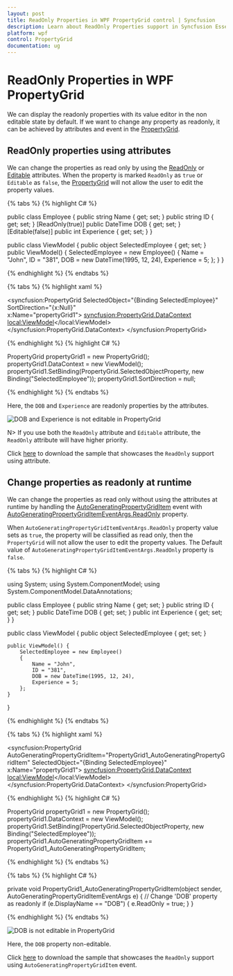 ```yaml
---
layout: post
title: ReadOnly Properties in WPF PropertyGrid control | Syncfusion
description: Learn about ReadOnly Properties support in Syncfusion Essential Studio WPF PropertyGrid control, its elements and more.
platform: wpf
control: PropertyGrid 
documentation: ug
---
```


# ReadOnly Properties in WPF PropertyGrid

We can display the readonly properties with its value editor in the non editable state by default. If we want to change any property as readonly, it can be achieved by attributes and event in the [PropertyGrid](https://www.syncfusion.com/wpf-ui-controls/propertygrid).

## ReadOnly properties using attributes

We can change the properties as read only by using the [ReadOnly](https://docs.microsoft.com/en-us/dotnet/api/system.componentmodel.readonlyattribute?view=netframework-4.8) or [Editable](https://docs.microsoft.com/en-us/dotnet/api/system.componentmodel.dataannotations.editableattribute?view=netframework-4.8) attributes. When the property is marked `ReadOnly` as `true` or `Editable` as `false`, the [PropertyGrid](https://www.syncfusion.com/wpf-ui-controls/propertygrid) will not allow the user to edit the property values.

{% tabs %}
{% highlight C# %}

public class Employee {
    public string Name { get; set; }
    public string ID { get; set; }
    [ReadOnly(true)]
    public DateTime DOB { get; set; }
    [Editable(false)]
    public int Experience { get; set; }
}

public class ViewModel {
    public object SelectedEmployee { get; set; }    
    public ViewModel() {
        SelectedEmployee = new Employee()
        {
            Name = "John",
            ID = "381",
            DOB = new DateTime(1995, 12, 24),
            Experience = 5;
        };
    }
}

{% endhighlight %} 
{% endtabs %}

{% tabs %}
{% highlight xaml %}

<syncfusion:PropertyGrid SelectedObject="{Binding SelectedEmployee}" SortDirection="{x:Null}"    
                         x:Name="propertyGrid1">
    <syncfusion:PropertyGrid.DataContext>
        <local:ViewModel></local:ViewModel>
    </syncfusion:PropertyGrid.DataContext>
</syncfusion:PropertyGrid>

{% endhighlight %} 
{% highlight C# %}

PropertyGrid propertyGrid1 = new PropertyGrid();
propertyGrid1.DataContext = new ViewModel();
propertyGrid1.SetBinding(PropertyGrid.SelectedObjectProperty, new Binding("SelectedEmployee")); 
propertyGrid1.SortDirection = null;

{% endhighlight %} 
{% endtabs %} 


Here, the `DOB` and `Experience` are readonly properties by the attributes.

![DOB and Experience is not editable in PropertyGrid](Attribute-Images\ReadOnly-Editable-Attribute.png)

N> If you use both the `ReadOnly` attribute and `Editable` attribute, the `ReadOnly` attribute will have higher priority.

Click [here](https://github.com/SyncfusionExamples/wpf-property-grid-examples/tree/master/Samples/ReadOnlyProperty) to download the sample that showcases the `ReadOnly` support using attribute.

## Change properties as readonly at runtime

We can change the properties as read only without using the attributes at runtime by handling the [AutoGeneratingPropertyGridItem](https://help.syncfusion.com/cr/wpf/Syncfusion.Windows.PropertyGrid.PropertyGrid.html)  event with [AutoGeneratingPropertyGridItemEventArgs.ReadOnly](https://help.syncfusion.com/cr/wpf/Syncfusion.Windows.PropertyGrid.AutoGeneratingPropertyGridItemEventArgs.html#Syncfusion_Windows_PropertyGrid_AutoGeneratingPropertyGridItemEventArgs_ReadOnly) property.

When `AutoGeneratingPropertyGridItemEventArgs.ReadOnly` property value sets as `true`, the property will be classified as read only, then the `PropertyGrid` will not allow the user to edit the property values. The Default value of `AutoGeneratingPropertyGridItemEventArgs.ReadOnly` property is `false`.

{% tabs %}
{% highlight C# %}

using System;
using System.ComponentModel;
using System.ComponentModel.DataAnnotations;

public class Employee {
    public string Name { get; set; }
    public string ID { get; set; }
    public DateTime DOB { get; set; }
    public int Experience { get; set; }
}

public class ViewModel {
    public object SelectedEmployee { get; set; }

    public ViewModel() {
        SelectedEmployee = new Employee()
        {
            Name = "John",
            ID = "381",
            DOB = new DateTime(1995, 12, 24),
            Experience = 5;
        };
    }
}

{% endhighlight %} 
{% endtabs %} 

{% tabs %}
{% highlight xaml %}

<syncfusion:PropertyGrid AutoGeneratingPropertyGridItem="PropertyGrid1_AutoGeneratingPropertyGridItem"
                         SelectedObject="{Binding SelectedEmployee}"
                         x:Name="propertyGrid1">
    <syncfusion:PropertyGrid.DataContext>
        <local:ViewModel></local:ViewModel>
    </syncfusion:PropertyGrid.DataContext>
</syncfusion:PropertyGrid>

{% endhighlight %} 
{% highlight C# %}

PropertyGrid propertyGrid1 = new PropertyGrid();
propertyGrid1.DataContext = new ViewModel();
propertyGrid1.SetBinding(PropertyGrid.SelectedObjectProperty, new Binding("SelectedEmployee"));
propertyGrid1.AutoGeneratingPropertyGridItem += PropertyGrid1_AutoGeneratingPropertyGridItem;

{% endhighlight %} 
{% endtabs %} 

{% tabs %}
{% highlight C# %}

private void PropertyGrid1_AutoGeneratingPropertyGridItem(object sender, AutoGeneratingPropertyGridItemEventArgs e) {
    // Change 'DOB' property as readonly
    if (e.DisplayName == "DOB") {
        e.ReadOnly = true;
    }
}

{% endhighlight %} 
{% endtabs %}

![DOB is not editable in PropertyGrid](Attribute-Images\ReadOnly-Editable-Attribute.png)

Here, the `DOB` property non-editable.

Click [here](https://github.com/SyncfusionExamples/wpf-property-grid-examples/tree/master/Samples/AutoGeneratingPropertyGridItem%20event) to download the sample that showcases the `ReadOnly` support using `AutoGeneratingPropertyGridItem` event.
